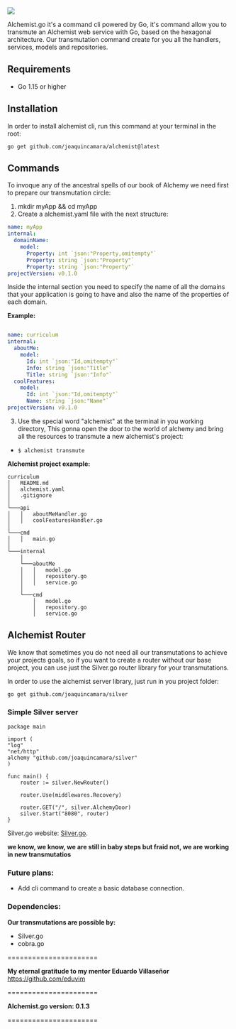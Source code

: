   <img  src="https://user-images.githubusercontent.com/26718123/94979651-96461b00-04e9-11eb-94d6-660af9663975.png">

Alchemist.go it's a command cli powered by Go, it's command allow you to transmute an Alchemist web service with Go, based on the hexagonal architecture. Our transmutation command create for you all the handlers, services, models and repositories.

## Requirements

- Go 1.15 or higher

## Installation

In order to install alchemist cli, run this command at your terminal in the root:

`go get github.com/joaquincamara/alchemist@latest`

## Commands

To invoque any of the ancestral spells of our book of Alchemy we need first to prepare our transmutation circle:

1. mkdir myApp && cd myApp
2. Create a alchemist.yaml file with the next structure:

```yaml
name: myApp
internal: 
  domainName: 
    model:
      Property: int `json:"Property,omitempty"`
      Property: string `json:"Property"`
      Property: string `json:"Property"`
projectVersion: v0.1.0
```

Inside the internal section you need to specify the name of all the domains that your application is going to have and also the name of the properties of each domain.

**Example:**

```yaml

name: curriculum
internal: 
  aboutMe: 
    model:
      Id: int `json:"Id,omitempty"`
      Info: string `json:"Title"`
      Title: string `json:"Info"`
  coolFeatures: 
    model: 
      Id: int `json:"Id,omitempty"`
      Name: string `json:"Name"`
projectVersion: v0.1.0
```
3. Use the special word "alchemist" at the terminal in you working directory, This gonna open the door to the world of alchemy and bring all the resources to transmute a new alchemist's project:

- `$ alchemist transmute`

**Alchemist project example:**

```
curriculum
│   README.md
│   alchemist.yaml    
│   .gitignore
│
└───api
│   │   aboutMeHandler.go
│   │   coolFeaturesHandler.go
│   
└───cmd
│	│   main.go
│
└───internal
    │   
	└───aboutMe
    │	│   model.go
	│   │	repository.go
	│   │	service.go
	│
	└───cmd
    	│   model.go
	    │	repository.go
	    │	service.go
```

## Alchemist Router

We know that sometimes you do not need all our transmutations to achieve your projects goals, so if you want to create a router without our base project, you can use just the Silver.go router library for your transmutations.

In order to use the alchemist server library, just run in you project folder:

`go get github.com/joaquincamara/silver`

### Simple Silver server

```golang
package main

import (
"log"
"net/http"
alchemy "github.com/joaquincamara/silver"
)

func main() {
	router := silver.NewRouter()

	router.Use(middlewares.Recovery)

	router.GET("/", silver.AlchemyDoor)
	silver.Start("8080", router)
}
```

Silver.go website: [Silver.go](https://github.com/joaquincamara/silver).

**we know, we know, we are still in baby steps but fraid not, we are working in new transmutatios**


### Future plans:

- Add cli command to create a basic database connection.


### Dependencies:

**Our transmutations are possible by:**

- Silver.go
- cobra.go

======================

**My eternal gratitude to my mentor Eduardo Villaseñor** https://github.com/eduvim

======================

**Alchemist.go version: 0.1.3**

======================
